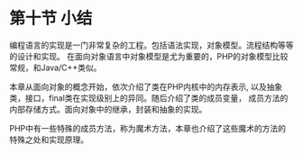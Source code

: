 # 第十节 小结

编程语言的实现是一门非常复杂的工程。包括语法实现，对象模型。流程结构等等的设计和实现。
在面向对象语言中对象模型是尤为重要的，PHP的对象模型比较常规，和Java/C++类似。

本章从面向对象的概念开始，依次介绍了类在PHP内核中的内存表示,
以及抽象类，接口，final类在实现级别上的异同。随后介绍了类的成员变量，
成员方法的内部存储方式。面向对象中的继承，封装和抽象的实现。

PHP中有一些特殊的成员方法，称为魔术方法，本章也介绍了这些魔术的方法的特殊之处和实现原理。
